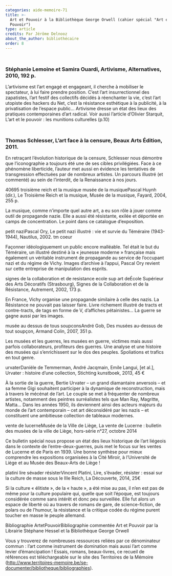 ```yaml
---
categories: aide-memoire-71
title: >-
  Art et Pouvoir à la Bibliothèque George Orwell (cahier spécial "Art et
  Pouvoir")
type: article
credits: Par Jérôme Delnooz
about_the_author: bibliothécaire
order: 8
---
```

<img src="/assets/uploads/artivisme-art-action-politique-et-resistance-culturelle.jpg" style="float:left;margin:0 10px 10px 0" alt="">
<div style="float:left;clear:left;">
<h3>Stéphanie Lemoine et Samira Ouardi, Artivisme, Alternatives, 2010, 192 p.</h3>
<p>L’artivisme est l’art engagé et engageant, il cherche à mobiliser le spectateur, à lui faire prendre position. C’est l’art insurrectionnel des zapatistes, l’art festif des collectifs décidés à réenchanter la vie, c’est l’art utopiste des hackers du Net, c’est la résistance esthétique à la publicité, à la privatisation de l’espace public… Artivisme dresse un état des lieux des pratiques contemporaines d’art radical. Voir aussi l’article d’Olivier Starquit, L’art et le pouvoir : les munitions culturelles (p.10)</p>

<img style="float:left;margin:0 10px 10px 0" alt="">
<div style="float:left;clear:left;">
<h3>Thomas Schlesser, L’art face à la censure, Beaux Arts Édition, 2011.</h3>
<p>En retraçant l’évolution historique de la censure, Schlesser nous démontre que l’iconographie a toujours été une de ses cibles privilégiées. Face à ce phénomène liberticide, l’auteur met aussi en évidence les tentatives de transgression effectuées par de nombreux artistes. Un parcours illustré (et commenté) au sein de l’interdit, de la Renaissance à nos jours.</p>

40695 troisième reich et la musique musée de la musiquePascal Huynh (dir.), Le Troisième Reich et la musique, Musée de la musique, Fayard, 2004, 255 p.

La musique, comme n’importe quel autre art, a eu son rôle à jouer comme outil de propagande nazie. Elle a aussi été résistante, exilée et déportée en camps de concentration. Le point dans ce catalogue d’exposition.

petit naziPascal Ory, Le petit nazi illustré : vie et survie du Téméraire (1943-1944), Nautilus, 2002. tm coeur

Façonner idéologiquement un public encore malléable. Tel était le but du Téméraire, un illustré destiné à la « jeunesse moderne » française mais également un véritable instrument de propagande au service de l’occupant nazi et du régime de Vichy. Images d’archive à l’appui, Pascal Ory revient sur cette entreprise de manipulation des esprits.

signes de la collaboration et de resistance ecole sup art deÉcole Supérieur des Arts Décoratifs (Strasbourg), Signes de la Collaboration et de la Résistance, Autrement, 2002, 173 p.

En France, Vichy organise une propagande similaire à celle des nazis. La Résistance ne pouvait pas laisser faire. Livre richement illustré de tracts et contre-tracts, de tags en forme de V, d’affiches pétainistes... La guerre se gagne aussi par les images.

musée au dessus de tous soupconsAndré Gob, Des musées au-dessus de tout soupçon, Armand Colin, 2007, 351 p.

Les musées et les guerres, les musées en guerre, victimes mais aussi parfois collaborateurs, profiteurs des guerres. Une analyse et une histoire des musées qui s’enrichissent sur le dos des peuples. Spoliations et trafics en tout genre. 

urvaterDanièle de Temmerman, André Jacqmain, Emile Langui, \[et al.], Urvater : histoire d’une collection, Stichting kunstboek, 2013, 45 €

À la sortie de la guerre, Bertie Urvater – un grand diamantaire anversois – et sa femme Gigi souhaitent participer à la dynamique de reconstruction, mais à travers le mécénat de l’art. Le couple se met à fréquenter de nombreux artistes, notamment des peintres surréalistes tels que Man Ray, Magritte, Matta... Dans les années 1950, ils deviennent ainsi des acteurs majeurs du monde de l’art contemporain – cet art déconsidéré par les nazis – et constituent une ambitieuse collection de tableaux modernes.

vente de lucerneMusée de la Ville de Liège, La vente de Lucerne : bulletin des musées de la ville de Liège, hors-série n°27, octobre 2014

Ce bulletin spécial nous propose un état des lieux historique de l’art liégeois dans le contexte de l’entre-deux-guerres, puis met le focus sur les ventes de Lucerne et de Paris en 1939. Une bonne synthèse pour mieux comprendre les expositions organisées à la Cité Miroir, à l’Université de Liège et au Musée des Beaux-Arts de Liège !

platini lire sévader résisterVincent Platini, Lire, s’évader, résister : essai sur la culture de masse sous le IIIe Reich, La Découverte, 2014, 25€

Si la culture « élitiste », de la « haute », a été mise au pas, il n’en est pas de même pour la culture populaire qui, quelle que soit l’époque, est toujours considérée comme sans intérêt et donc peu surveillée. Elle fut alors un espace de liberté où au travers de romans de gare, de science-fiction, de polars ou de l’humour, la résistance et la critique codée du régime purent toucher en masse le peuple allemand.

Bibliographie ArtetPouvoirBibliographie commentée Art et Pouvoir par la Librairie Stéphane Hessel et la Bibliothèque George Orwell

Vous y trouverez de nombreuses ressources reliées par ce dénominateur commun : l’art comme instrument de domination mais aussi l’art comme levier d’émancipation ! Essais, romans, beaux-livres, ce recueil de références est téléchargeable sur le site des Territoires de la Mémoire (http://www.territoires-memoire.be/se-documenter/bibliotheque/bibliographies).
